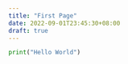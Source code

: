 ```yaml
---
title: "First Page"
date: 2022-09-01T23:45:30+08:00
draft: true
---
```


```python
print("Hello World")
```

